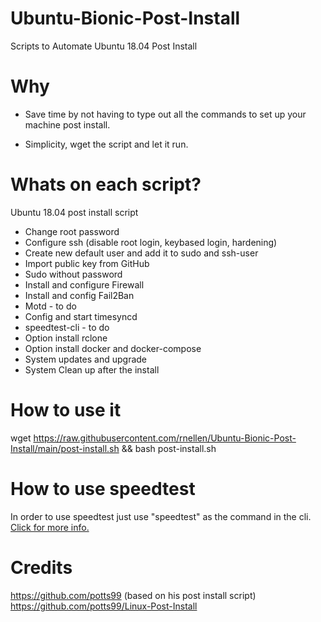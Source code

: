 # Ubuntu-Bionic-Post-Install
Scripts to Automate Ubuntu 18.04 Post Install

# Why 
- Save time by not having to type out all the commands to set up your machine post install.

- Simplicity, wget the script and let it run.

# Whats on each script?
Ubuntu 18.04 post install script

- Change root password
- Configure ssh (disable root login, keybased login, hardening)
- Create new default user and add it to sudo and ssh-user
- Import public key from GitHub
- Sudo without password
- Install and configure Firewall
- Install and config Fail2Ban
- Motd - to do
- Config and start timesyncd
- speedtest-cli - to do
- Option install rclone
- Option install docker and docker-compose
- System updates and upgrade
- System Clean up after the install

# How to use it
wget https://raw.githubusercontent.com/rnellen/Ubuntu-Bionic-Post-Install/main/post-install.sh && bash post-install.sh

# How to use speedtest
In order to use speedtest just use "speedtest" as the command in the cli.[ Click for more info.](https://github.com/sivel/speedtest-cli)

# Credits
https://github.com/potts99 (based on his post install script) https://github.com/potts99/Linux-Post-Install
